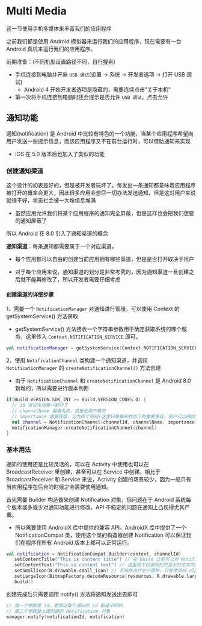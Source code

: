# Multi Media

这一节使用手机多媒体来丰富我们的应用程序

之前我们都是使用 Android 模拟器来运行我们的应用程序，现在需要有一台 Android 真机来运行我们的应用程序。

前期准备：(不同机型设置路径不同，自行搜索)

- 手机连接到电脑并开启 `USB 调试`(设置 -> 系统 -> 开发者选项 -> 打开 USB 调试)
  - Android 4 开始开发者选项是隐藏的，需要连续点击"关于本机"
- 第一次将手机连接到电脑时还会提示是否允许 `USB 调试`，点击允许

## 通知功能

通知(notification) 是 Android 中比较有特色的一个功能，当某个应用程序希望向用户发送一些提示信息，而该应用程序又不在前台运行时，可以借助通知来实现

- iOS 在 5.0 版本后也加入了类似的功能

### 创建通知渠道

这个设计的初衷是好的，但是被开发者玩坏了。每发出一条通知都意味着应用程序被打开的概率会更大，因此很多应用会想尽一切办法发送通知，但是这对用户来说就很不好，状态栏会被一大堆信息堆满

- 虽然应用允许我们将某个应用程序的通知完全屏蔽，但是这样也会把我们想要的通知屏蔽了

所以 Android 在 8.0 引入了通知渠道的概念

**通知渠道**：每条通知都需要属于一个对应渠道。

- 每个应用都可以自由的创建当前应用拥有哪些渠道，但是是否打开取决于用户

- 对于每个应用来说，通知渠道的划分是非常考究的，因为通知渠道一旦创建之后就不能再修改了，所以开发者需要仔细考虑

#### 创建渠道的详细步骤

1、需要一个 `NotificationManager` 对通知进行管理，可以使用 Context 的 getSystemService() 方法获取

- getSystemService() 方法接收一个字符串参数用于确定获取系统的哪个服务，这里传入 `Context.NOTIFICATION_SERVICE` 即可。

```kotlin
val notificationManager = getSystemService(Context.NOTIFICATION_SERVICE) as NotificationManager

```

2、使用 `NotificationChannel` 类构建一个通知渠道，并调用 `NotificationManager` 的 `createNotificationChannel()` 方法创建

- 由于 `NotificationChannel` 和 `createNotificationChannel` 是 Android 8.0 新增的，所以需要进行版本判断

```kotlin
if(Build.VERSION.SDK_INT >= Build.VERSION_CODES.O) {
  // id 保证全局唯一就行了
  // channelName 渠道名称，这是给用户看的
  // importance 重要程度，分为四个等级(这里只是最初状态下的重要等级，用户可以随时更改通知渠道的主要等级)
  val channel = NotificationChannel(channelId, channelName, importance)
  notificationManager.createNotificationChannel(channel)
}
```

### 基本用法

通知的使用还是比较灵活的，可以在 Activity 中使用也可以在 BroadcastReceiver 里创建，甚至可以在 Service 中创建。相比于 BroadcastReceiver 和 Service 来说，Activity 创建的场景较少，因为一般只有当应用程序在后台的时候才会需要使用通知。

首先需要 Builder 构造器来创建 Notification 对象，但问题在于 Android 系统每个版本或多或少对通知功能进行修改，API 不稳定的问题在通知上凸现得尤其严重。

- 所以需要使用 AndroidX 库中提供的兼容 API。AndroidX 库中提供了一个 NotificationCompat 类，使用这个类的构造器创建 Notification 可以保证我们在程序在所有 Android 版本上都可以正常运行。

```kotlin
val notification = NotificationCompat.Builder(context, channelId)
  .setContentTitle("This is content title") // 在 build 之前可以对 Notification 进行设置，这里是下拉通知栏时显示的标题
  .setContentText("This is content text") // 这里是下拉通知栏时显示的文本内容
  .setSmallIcon(R.drawable.small_icon) // 系统状态栏的小图标，只能使用纯 alpha 图层的图片进行设置
  .setLargeIcon(BitmapFactory.decodeResource(resources, R.drawable.large_icon)) // 这里是下拉通知栏时显示的图标
  .build()
```

创建完成后只需要调用 notify() 方法将通知发送出去即可

```kotlin
// 第一个参数是 id，要保证每个通知的 id 都是不同的
// 第二个参数是上面创建的 Notification 对象
manager.notify(notificationId, notification)
```
